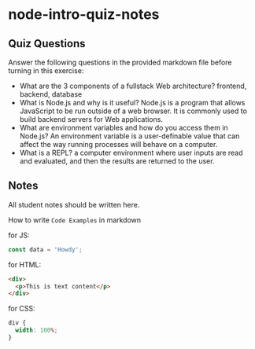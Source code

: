 # node-intro-quiz-notes

## Quiz Questions

Answer the following questions in the provided markdown file before turning in this exercise:

- What are the 3 components of a fullstack Web architecture?
  frontend, backend, database
- What is Node.js and why is it useful?
  Node.js is a program that allows JavaScript to be run outside of a web browser. It is commonly used to build backend servers for Web applications.
- What are environment variables and how do you access them in Node.js?
  An environment variable is a user-definable value that can affect the way running processes will behave on a computer.
- What is a REPL?
  a computer environment where user inputs are read and evaluated, and then the results are returned to the user.

## Notes

All student notes should be written here.

How to write `Code Examples` in markdown

for JS:

```javascript
const data = 'Howdy';
```

for HTML:

```html
<div>
  <p>This is text content</p>
</div>
```

for CSS:

```css
div {
  width: 100%;
}
```
